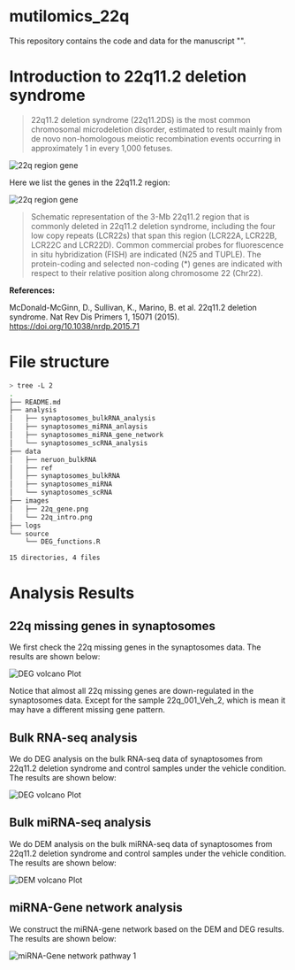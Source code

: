 # mutilomics_22q

This repository contains the code and data for the manuscript "".

# Introduction to 22q11.2 deletion syndrome

> 22q11.2 deletion syndrome (22q11.2DS) is the most common chromosomal microdeletion disorder, estimated to result mainly from de novo non-homologous meiotic recombination events occurring in approximately 1 in every 1,000 fetuses.
> 
![22q region gene](./images/22q_intro.png)


Here we list the genes in the 22q11.2 region:


![22q region gene](./images/22q_gene.png)
> Schematic representation of the 3-Mb 22q11.2 region that is commonly deleted in 22q11.2 deletion syndrome, including the four low copy repeats (LCR22s) that span this region (LCR22A, LCR22B, LCR22C and LCR22D). Common commercial probes for fluorescence in situ hybridization (FISH) are indicated (N25 and TUPLE). The protein-coding and selected non-coding (*) genes are indicated with respect to their relative position along chromosome 22 (Chr22).


**References:**

McDonald-McGinn, D., Sullivan, K., Marino, B. et al. 22q11.2 deletion syndrome. Nat Rev Dis Primers 1, 15071 (2015). https://doi.org/10.1038/nrdp.2015.71


# File structure
```bash
> tree -L 2
.
├── README.md
├── analysis
│   ├── synaptosomes_bulkRNA_analysis
│   ├── synaptosomes_miRNA_anlaysis
│   ├── synaptosomes_miRNA_gene_network
│   └── synaptosomes_scRNA_analysis
├── data
│   ├── neruon_bulkRNA
│   ├── ref
│   ├── synaptosomes_bulkRNA
│   ├── synaptosomes_miRNA
│   └── synaptosomes_scRNA
├── images
│   ├── 22q_gene.png
│   └── 22q_intro.png
├── logs
└── source
    └── DEG_functions.R

15 directories, 4 files
```

# Analysis Results

## 22q missing genes in synaptosomes

We first check the 22q missing genes in the synaptosomes data. The results are shown below:

![DEG volcano Plot](./analysis/synaptosomes_bulkRNA_analysis/results/02-DEG-Vehicle/05-22q_Gene/01_heatmap_22q_gene_row.png)

Notice that almost all 22q missing genes are down-regulated in the synaptosomes data. Except for the sample 22q_001_Veh_2, which is mean it may have a different missing gene pattern.


## Bulk RNA-seq analysis
We do DEG analysis on the bulk RNA-seq data of synaptosomes from 22q11.2 deletion syndrome and control samples under the vehicle condition. The results are shown below:

![DEG volcano Plot](./analysis/synaptosomes_bulkRNA_analysis/results/02-DEG-Vehicle/02-DEG/02_volcano_plot_log2fc_1.png)

## Bulk miRNA-seq analysis
We do DEM analysis on the bulk miRNA-seq data of synaptosomes from 22q11.2 deletion syndrome and control samples under the vehicle condition. The results are shown below:

![DEM volcano Plot](./analysis/synaptosomes_miRNA_anlaysis/results/01-DEM-Vehicle/02-DEG/02_volcano_plot_log2fc_1_with_label_miRNA.png)


## miRNA-Gene network analysis

We construct the miRNA-gene network based on the DEM and DEG results. The results are shown below:

![miRNA-Gene network pathway 1](./analysis/synaptosomes_miRNA_gene_network/results/02-Regulation_Vehicle/Down_pathways/chemical_synaptic_transmission.png)

